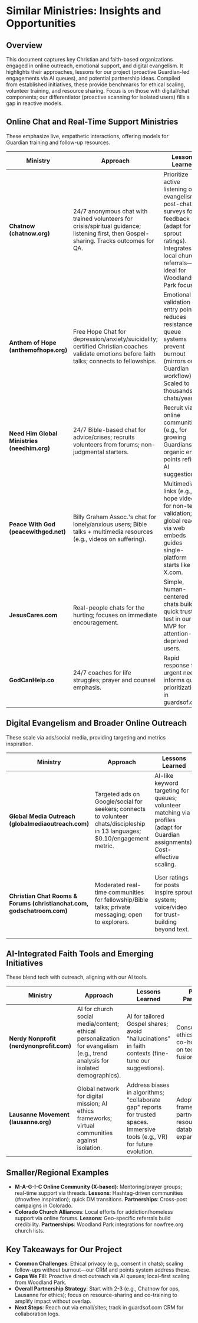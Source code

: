 # Similar Ministries: Insights and Opportunities

## Overview
This document captures key Christian and faith-based organizations engaged in online outreach, emotional support, and digital evangelism. It highlights their approaches, lessons for our project (proactive Guardian-led engagements via AI queues), and potential partnership ideas. Compiled from established initiatives, these provide benchmarks for ethical scaling, volunteer training, and resource sharing. Focus is on those with digital/chat components; our differentiator (proactive scanning for isolated users) fills a gap in reactive models.

## Online Chat and Real-Time Support Ministries
These emphasize live, empathetic interactions, offering models for Guardian training and follow-up resources.

| Ministry | Approach | Lessons Learned | Potential Partnerships |
|----------|----------|-----------------|-------------------------|
| **Chatnow (chatnow.org)** | 24/7 anonymous chat with trained volunteers for crisis/spiritual guidance; listening first, then Gospel-sharing. Tracks outcomes for QA. | Prioritize active listening over evangelism; post-chat surveys for feedback (adapt for sprout ratings). Integrates local church referrals—ideal for Woodland Park focus. | Co-train Guardians on crisis response; share anonymized case studies for our "iron sharpens iron" section. |
| **Anthem of Hope (anthemofhope.org)** | Free Hope Chat for depression/anxiety/suicidality; certified Christian coaches validate emotions before faith talks; connects to fellowships. | Emotional validation as entry point reduces resistance; queue systems prevent burnout (mirrors our Guardian workflow). Scaled to thousands of chats/year. | Collaborate on validation-focused opener templates; joint webinars on online mental health support. |
| **Need Him Global Ministries (needhim.org)** | 24/7 Bible-based chat for advice/crises; recruits volunteers from forums; non-judgmental starters. | Recruit via online communities (e.g., for growing Guardians); organic entry points refine AI suggestions. | Exchange volunteer recruitment strategies; integrate their chat as a nowfree.org escalation option. |
| **Peace With God (peacewithgod.net)** | Billy Graham Assoc.'s chat for lonely/anxious users; Bible talks + multimedia resources (e.g., videos on suffering). | Multimedia links (e.g., hope videos) for non-text validation; global reach via web embeds guides single-platform starts like X.com. | License their videos for nowfree.org; co-develop geo-specific resource lists. |
| **JesusCares.com** | Real-people chats for the hurting; focuses on immediate encouragement. | Simple, human-centered chats build quick trust—test in our MVP for attention-deprived users. | Share chat transcripts (anonymized) for training; cross-promote in outreach. |
| **GodCanHelp.co** | 24/7 coaches for life struggles; prayer and counsel emphasis. | Rapid response for urgent needs; informs queue prioritization in guardsof.com. | Partner for overflow chats; align on ethical consent guidelines. |

## Digital Evangelism and Broader Online Outreach
These scale via ads/social media, providing targeting and metrics inspiration.

| Ministry | Approach | Lessons Learned | Potential Partnerships |
|----------|----------|-----------------|-------------------------|
| **Global Media Outreach (globalmediaoutreach.com)** | Targeted ads on Google/social for seekers; connects to volunteer chats/discipleship in 13 languages; $0.10/engagement metric. | AI-like keyword targeting for queues; volunteer matching via profiles (adapt for Guardian assignments). Cost-effective scaling. | API collaboration for ad-driven leads to our queue; joint analytics on engagement ROI. |
| **Christian Chat Rooms & Forums (christianchat.com, godschatroom.com)** | Moderated real-time communities for fellowship/Bible talks; private messaging; open to explorers. | User ratings for posts inspire sprout system; voice/video for trust-building beyond text. | Embed their forums on nowfree.org; co-moderate hybrid events for Woodland Park users. |

## AI-Integrated Faith Tools and Emerging Initiatives
These blend tech with outreach, aligning with our AI tools.

| Ministry | Approach | Lessons Learned | Potential Partnerships |
|----------|----------|-----------------|-------------------------|
| **Nerdy Nonprofit (nerdynonprofit.com)** | AI for church social media/content; ethical personalization for evangelism (e.g., trend analysis for isolated demographics). | AI for tailored Gospel shares; avoid "hallucinations" in faith contexts (fine-tune our suggestions). | Consult on AI ethics/integration; co-host podcasts on tech-ministry fusion. |
| **Lausanne Movement (lausanne.org)** | Global network for digital mission; AI ethics frameworks; virtual communities against isolation. | Address biases in algorithms; "collaborate gap" reports for trusted spaces. Immersive tools (e.g., VR) for future evolution. | Adopt their ethics framework; partner on global resource database expansions. |

## Smaller/Regional Examples
- **M-A-G-I-C Online Community (X-based)**: Mentoring/prayer groups; real-time support via threads. **Lessons**: Hashtag-driven communities (#nowfree inspiration); quick DM transitions. **Partnerships**: Cross-post campaigns in Colorado.
- **Colorado Church Alliances**: Local efforts for addiction/homeless support via online forums. **Lessons**: Geo-specific referrals build credibility. **Partnerships**: Woodland Park integrations for nowfree.org church lists.

## Key Takeaways for Our Project
- **Common Challenges**: Ethical privacy (e.g., consent in chats); scaling follow-ups without burnout—our CRM and points system address these.
- **Gaps We Fill**: Proactive direct outreach via AI queues; local-first scaling from Woodland Park.
- **Overall Partnership Strategy**: Start with 2-3 (e.g., Chatnow for ops, Lausanne for ethics); focus on resource-sharing and co-training to amplify impact without overlap.
- **Next Steps**: Reach out via email/sites; track in guardsof.com CRM for collaboration logs.